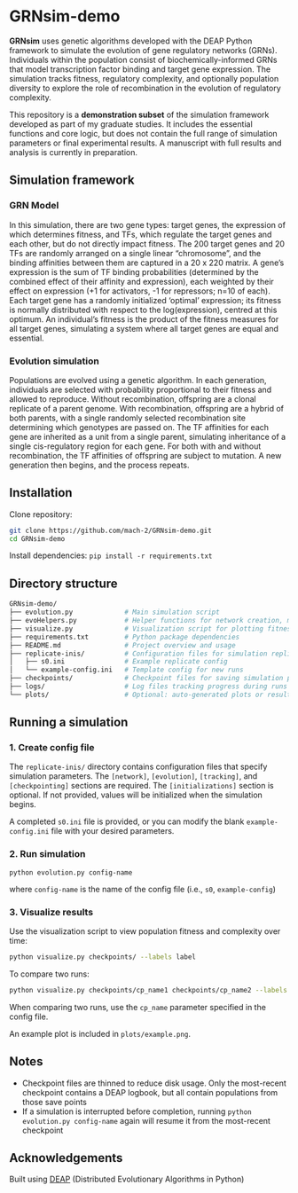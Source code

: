 # GRNsim-demo

**GRNsim** uses genetic algorithms developed with the DEAP Python framework to simulate the evolution of gene regulatory networks (GRNs). Individuals within the population consist of biochemically-informed GRNs that model transcription factor binding and target gene expression. The simulation tracks fitness, regulatory complexity, and optionally population diversity to explore the role of recombination in the evolution of regulatory complexity. 

This repository is a **demonstration subset** of the simulation framework developed as part of my graduate studies. It includes the essential functions and core logic, but does not contain the full range of simulation parameters or final experimental results. A manuscript with full results and analysis is currently in preparation.

## Simulation framework 
### GRN Model
In this simulation, there are two gene types: target genes, the expression of which determines fitness, and TFs, which regulate the target genes and each other, but do not directly impact fitness. The 200 target genes and 20 TFs are randomly arranged on a single linear “chromosome”, and the binding affinities between them are captured in a 20 x 220 matrix. A gene’s expression is the sum of TF binding probabilities (determined by the combined effect of their affinity and expression), each weighted by their effect on expression (+1 for activators, -1 for repressors; n=10 of each). Each target gene has a randomly initialized ‘optimal’ expression; its fitness is normally distributed with respect to the log(expression), centred at this optimum. An individual’s fitness is the product of the fitness measures for all target genes, simulating a system where all target genes are equal and essential. 

### Evolution simulation
Populations are evolved using a genetic algorithm. In each generation, individuals are selected with probability proportional to their fitness and allowed to reproduce. Without recombination, offspring are a clonal replicate of a parent genome. With recombination, offspring are a hybrid of both parents, with a single randomly selected recombination site determining which genotypes are passed on. The TF affinities for each gene are inherited as a unit from a single parent, simulating inheritance of a single cis-regulatory region for each gene. For both with and without recombination, the TF affinities of offspring are subject to mutation. A new generation then begins, and the process repeats.

## Installation 
Clone repository:
```bash 
git clone https://github.com/mach-2/GRNsim-demo.git 
cd GRNsim-demo
```
Install dependencies: 
`pip install -r requirements.txt`

## Directory structure 
```bash
GRNsim-demo/
├── evolution.py             # Main simulation script
├── evoHelpers.py            # Helper functions for network creation, mutation, evaluation, etc.
├── visualize.py             # Visualization script for plotting fitness and complexity
├── requirements.txt         # Python package dependencies
├── README.md                # Project overview and usage
├── replicate-inis/          # Configuration files for simulation replicates
│   ├── s0.ini               # Example replicate config
│   └── example-config.ini   # Template config for new runs
├── checkpoints/             # Checkpoint files for saving simulation progress (can be large)
├── logs/                    # Log files tracking progress during runs
└── plots/                   # Optional: auto-generated plots or results
```

## Running a simulation 

### 1. Create config file 
The `replicate-inis/` directory contains configuration files that specify simulation parameters. The `[network]`, `[evolution]`, `[tracking]`, and `[checkpointing]` sections are required. The `[initializations]` section is optional. If not provided, values will be initialized when the simulation begins. 

A completed `s0.ini` file is provided, or you can modify the blank `example-config.ini` file with your desired parameters. 

### 2. Run simulation
```
python evolution.py config-name
``` 
where `config-name` is the name of the config file (i.e., `s0`, `example-config`)

### 3. Visualize results 
Use the visualization script to view population fitness and complexity over time: 
```bash
python visualize.py checkpoints/ --labels label
```

To compare two runs: 
```bash 
python visualize.py checkpoints/cp_name1 checkpoints/cp_name2 --labels experiment1 experiment2
```
When comparing two runs, use the `cp_name` parameter specified in the config file. 

An example plot is included in `plots/example.png`.

## Notes 
* Checkpoint files are thinned to reduce disk usage. Only the most-recent checkpoint contains a DEAP logbook, but all contain populations from those save points 
* If a simulation is interrupted before completion, running `python evolution.py config-name` again will resume it from the most-recent checkpoint 

## Acknowledgements
Built using [DEAP](https://github.com/DEAP/deap) (Distributed Evolutionary Algorithms in Python)